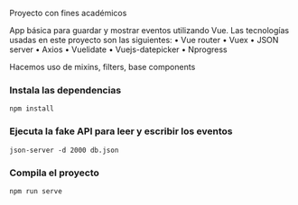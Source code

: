 Proyecto con fines académicos

App básica para guardar y mostrar eventos utilizando Vue.
Las tecnologías usadas en este proyecto son las siguientes:
•	Vue router
•	Vuex
•	JSON server
•	Axios
•	Vuelidate
•	Vuejs-datepicker
•	Nprogress

Hacemos uso de mixins, filters, base components


### Instala las dependencias
```
npm install
```

### Ejecuta la fake API para leer y escribir los eventos
```
json-server -d 2000 db.json
```

### Compila el proyecto
```
npm run serve
```
